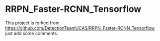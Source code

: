 # RRPN_Faster-RCNN_Tensorflow

This project is
forked from https://github.com/DetectionTeamUCAS/RRPN_Faster-RCNN_Tensorflow  
just add some comments.